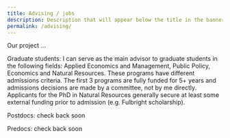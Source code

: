 ```yaml
---
title: Advising / jobs
description: Description that will appear below the title in the banner
permalink: /advising/
---
```


Our project ...

Graduate students: I can serve as the main advisor to graduate students in the following fields: Applied Economics and Management, Public Policy, Economics and Natural Resources. These programs have different admissions criteria. The first 3 programs are fully funded for 5+ years and admissions decisions are made by a committee, not by me directly. Applicants for the PhD in Natural Resources generally secure at least some external funding prior to admission (e.g. Fulbright scholarship).

Postdocs: check back soon

Predocs: check back soon